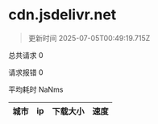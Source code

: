 
  # cdn.jsdelivr.net

  > 更新时间 2025-07-05T00:49:19.715Z
  
  总共请求 0

  请求报错 0

  平均耗时 NaNms

|城市|ip|下载大小|速度|
|-----|----------|---|---|

  